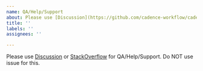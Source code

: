 ```yaml
---
name: QA/Help/Support
about: Please use [Discussion](https://github.com/cadence-workflow/cadence/discussions) or [StackOverflow](https://stackoverflow.com/questions/tagged/cadence-workflow) for QA/Help/Support
title: ''
labels: ''
assignees: ''

---
```


Please use [Discussion](https://github.com/cadence-workflow/cadence/discussions) or [StackOverflow](https://stackoverflow.com/questions/tagged/cadence-workflow) for QA/Help/Support.
Do NOT use issue for this.

